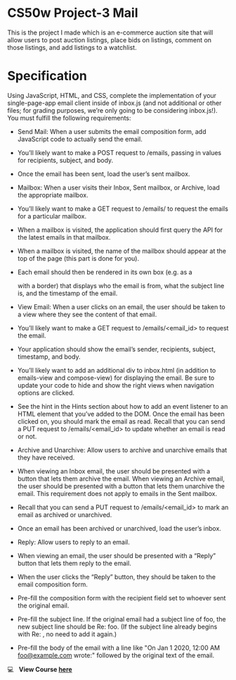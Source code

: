 # CS50w Project-3 Mail

This is the project I made which is an e-commerce auction site that will allow users to post auction listings, place bids on listings, comment on those listings, and add listings to a watchlist.

# Specification

Using JavaScript, HTML, and CSS, complete the implementation of your single-page-app email client inside of inbox.js (and not additional or other files; for grading purposes, we’re only going to be considering inbox.js!). You must fulfill the following requirements:

- Send Mail: When a user submits the email composition form, add JavaScript code to actually send the email.
 - You’ll likely want to make a POST request to /emails, passing in values for recipients, subject, and body.
 - Once the email has been sent, load the user’s sent mailbox.

- Mailbox: When a user visits their Inbox, Sent mailbox, or Archive, load the appropriate mailbox.
 - You’ll likely want to make a GET request to /emails/<mailbox> to request the emails for a particular mailbox.
 - When a mailbox is visited, the application should first query the API for the latest emails in that mailbox.
 - When a mailbox is visited, the name of the mailbox should appear at the top of the page (this part is done for you).
 - Each email should then be rendered in its own box (e.g. as a <div> with a border) that displays who the email is from, what the subject line is, and the timestamp of the   email.
  
- View Email: When a user clicks on an email, the user should be taken to a view where they see the content of that email.
 - You’ll likely want to make a GET request to /emails/<email_id> to request the email.
 - Your application should show the email’s sender, recipients, subject, timestamp, and body.
 - You’ll likely want to add an additional div to inbox.html (in addition to emails-view and compose-view) for displaying the email. Be sure to update your code to hide and show the right views when navigation options are clicked.
 - See the hint in the Hints section about how to add an event listener to an HTML element that you’ve added to the DOM.
Once the email has been clicked on, you should mark the email as read. Recall that you can send a PUT request to /emails/<email_id> to update whether an email is read or not.

- Archive and Unarchive: Allow users to archive and unarchive emails that they have received.
 - When viewing an Inbox email, the user should be presented with a button that lets them archive the email. When viewing an Archive email, the user should be presented with a button that lets them unarchive the email. This requirement does not apply to emails in the Sent mailbox.
 - Recall that you can send a PUT request to /emails/<email_id> to mark an email as archived or unarchived.
 - Once an email has been archived or unarchived, load the user’s inbox.
  
- Reply: Allow users to reply to an email.
 - When viewing an email, the user should be presented with a “Reply” button that lets them reply to the email.
 - When the user clicks the “Reply” button, they should be taken to the email composition form.
 - Pre-fill the composition form with the recipient field set to whoever sent the original email.
 - Pre-fill the subject line. If the original email had a subject line of foo, the new subject line should be Re: foo. (If the subject line already begins with Re: , no need to add it again.)
 - Pre-fill the body of the email with a line like "On Jan 1 2020, 12:00 AM foo@example.com wrote:" followed by the original text of the email.
  
:computer: &nbsp; **View Course [here](https://www.edx.org/course/cs50s-web-programming-with-python-and-javascript)**
